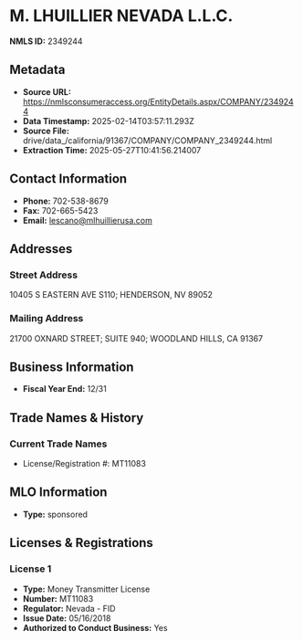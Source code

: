 # M. LHUILLIER NEVADA L.L.C.

**NMLS ID:** 2349244

## Metadata
- **Source URL:** https://nmlsconsumeraccess.org/EntityDetails.aspx/COMPANY/2349244
- **Data Timestamp:** 2025-02-14T03:57:11.293Z
- **Source File:** drive/data_/california/91367/COMPANY/COMPANY_2349244.html
- **Extraction Time:** 2025-05-27T10:41:56.214007

## Contact Information
- **Phone:** 702-538-8679
- **Fax:** 702-665-5423
- **Email:** lescano@mlhuillierusa.com

## Addresses
### Street Address
10405 S EASTERN AVE S110; HENDERSON, NV 89052

### Mailing Address
21700 OXNARD STREET; SUITE 940; WOODLAND HILLS, CA 91367

## Business Information
- **Fiscal Year End:** 12/31

## Trade Names & History
### Current Trade Names
- License/Registration #: MT11083

## MLO Information
- **Type:** sponsored

## Licenses & Registrations

### License 1
- **Type:** Money Transmitter License
- **Number:** MT11083
- **Regulator:** Nevada - FID
- **Issue Date:** 05/16/2018
- **Authorized to Conduct Business:** Yes
